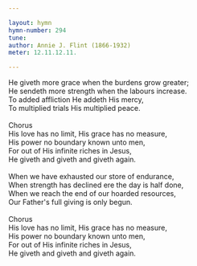 ```yaml
---

layout: hymn
hymn-number: 294
tune: 
author: Annie J. Flint (1866-1932)
meter: 12.11.12.11.

---
```

He giveth more grace when the burdens grow greater;<br>He sendeth more strength when the labours increase.<br>To added affliction He addeth His mercy,<br>To multiplied trials His multiplied peace.<br><br>Chorus<br>His love has no limit, His grace has no measure,<br>His power no boundary known unto men,<br>For out of His infinite riches in Jesus,<br>He giveth and giveth and giveth again.<br><br>When we have exhausted our store of endurance,<br>When strength has declined ere the day is half done,<br>When we reach the end of our hoarded resources,<br>Our Father's full giving is only begun.<br><br>Chorus<br>His love has no limit, His grace has no measure,<br>His power no boundary known unto men,<br>For out of His infinite riches in Jesus,<br>He giveth and giveth and giveth again.<br><br><br>
